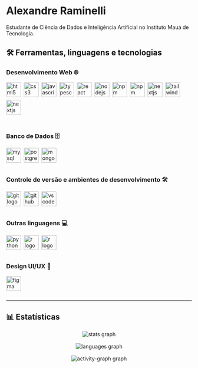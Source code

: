 # Alexandre Raminelli

<!-- Introdução -->
<p align="left">Estudante de Ciência de Dados e Inteligência Artificial no Instituto Mauá de Tecnologia.</p>

## 🛠️ Ferramentas, linguagens e tecnologias

### Desenvolvimento Web 🌐

<div style="display: flex; flex-direction: row; gap: 8px; flex-wrap: wrap; padding-bottom: 12px;">
  <!-- HTML -->
  <img src="https://img.shields.io/badge/HTML5-E34F26?logo=html5&logoColor=white&style=for-the-badge" height="40" alt="html5 logo"  />
  <!-- CSS -->
  <img src="https://img.shields.io/badge/CSS3-1572B6?logo=css3&logoColor=white&style=for-the-badge" height="40" alt="css3 logo"  />
  <!-- JavaScript -->
  <img src="https://img.shields.io/badge/javascript-%23323330.svg?style=for-the-badge&logo=javascript&logoColor=%23F7DF1E" height="40" alt="javascript logo"  />
  <!-- TypeScript -->
  <img src="https://img.shields.io/badge/TypeScript-3178C6?logo=typescript&logoColor=white&style=for-the-badge" height="40" alt="typescript logo"  />
  <!-- React -->
  <img src="https://img.shields.io/badge/react-%2320232a.svg?style=for-the-badge&logo=react&logoColor=%2361DAFB" height="40" alt="react logo"  />
  <!-- NodeJS -->
  <img src="https://img.shields.io/badge/Node.js-339933?logo=nodedotjs&logoColor=white&style=for-the-badge" height="40" alt="nodejs logo"  />
  <!-- npm -->
  <img src="https://img.shields.io/badge/npm-CB3837?logo=npm&logoColor=white&style=for-the-badge" height="40" alt="npm logo"  />
  <!-- pnpm -->
  <img src="https://img.shields.io/badge/pnpm-%234a4a4a.svg?style=for-the-badge&logo=pnpm&logoColor=f69220" height="40" alt="npm logo"  />
  <!-- Next.js -->
  <img src="https://img.shields.io/badge/Next.js-000000?logo=nextdotjs&logoColor=white&style=for-the-badge" height="40" alt="nextjs logo"  />
  <!-- Tailwind CSS -->
  <img src="https://img.shields.io/badge/tailwindcss-%2338B2AC.svg?style=for-the-badge&logo=tailwind-css&logoColor=white" height="40" alt="tailwindcss logo"  />
  <!-- Vercel -->
  <img src="https://camo.githubusercontent.com/43962ea76518cc3d0819b0206791ae36c28ccc369f99f412379914f42431c025/68747470733a2f2f696d672e736869656c64732e696f2f62616467652f76657263656c2d2532333030303030302e7376673f7374796c653d666f722d7468652d6261646765266c6f676f3d76657263656c266c6f676f436f6c6f723d7768697465" height="40" alt="nextjs logo"  />

</div>

<!-- ### Desenvolvimento Mobile 📱 -->

<div style="display: flex; flex-direction: row; gap: 8px; flex-wrap: wrap; padding-bottom: 12px;">
  <!-- Kotlin -->
  <!-- <img src="https://img.shields.io/badge/Kotlin-7F52FF?logo=kotlin&logoColor=white&style=for-the-badge" height="40" alt="kotlin logo"  /> -->
  <!-- Android Studio -->
  <!-- <img src="https://img.shields.io/badge/Android Studio-3DDC84?logo=androidstudio&logoColor=black&style=for-the-badge" height="40" alt="androidstudio logo"  /> -->
</div>

### Banco de Dados 🗄️

<div style="display: flex; flex-direction: row; gap: 8px; flex-wrap: wrap; padding-bottom: 12px;">
  <!-- MySQL -->
  <img src="https://img.shields.io/badge/MySQL-4479A1?logo=mysql&logoColor=white&style=for-the-badge" height="40" alt="mysql logo"  />
  <!-- Postgree -->
  <img src="https://img.shields.io/badge/PostgreSQL-4169E1?logo=postgresql&logoColor=white&style=for-the-badge" height="40" alt="postgresql logo"  />
  <!-- MongoDB -->
  <img src="https://img.shields.io/badge/MongoDB-47A248?logo=mongodb&logoColor=white&style=for-the-badge" height="40" alt="mongodb logo"  />
</div>

### Controle de versão e ambientes de desenvolvimento 🛠️

<div style="display: flex; flex-direction: row; gap: 8px; flex-wrap: wrap; padding-bottom: 12px;">
  <!-- Git -->
  <img src="https://img.shields.io/badge/Git-F05032?logo=git&logoColor=white&style=for-the-badge" height="40" alt="git logo"  />
  <!-- GitHub -->
  <img src="https://img.shields.io/badge/GitHub-181717?logo=github&logoColor=white&style=for-the-badge" height="40" alt="github logo"  />
  <!-- Visual Studio Code -->
  <img src="https://img.shields.io/badge/Visual Studio Code-007ACC?logo=visualstudiocode&logoColor=white&style=for-the-badge" height="40" alt="vscode logo"  />
</div>

### Outras linguagens 💻

<div style="display: flex; flex-direction: row; gap: 8px; flex-wrap: wrap; padding-bottom: 12px;">
  <!-- Python -->
  <img src="https://img.shields.io/badge/Python-3776AB?logo=python&logoColor=white&style=for-the-badge" height="40" alt="python logo"  />
  <!-- R -->
  <img src="https://img.shields.io/badge/R-276DC3?logo=r&logoColor=white&style=for-the-badge" height="40" alt="r logo"  />
  <!-- Java -->
  <img src="https://img.shields.io/badge/java-%23ED8B00.svg?style=for-the-badge&logo=openjdk&logoColor=white" height="40" alt="r logo"  />

</div>

### Design UI/UX 🎨

<div style="display: flex; flex-direction: row; gap: 8px; flex-wrap: wrap; padding-bottom: 12px;">
  <!-- Figma -->
  <img src="https://img.shields.io/badge/Figma-F24E1E?logo=figma&logoColor=white&style=for-the-badge" height="40" alt="figma logo"  />
</div>

---

<!-- Estatísticas -->

## 📊 Estatísticas

<div style="display: flex; flex-direction: column; align-items: center; gap: 1rem;">
  <!-- Estatísticas do GitHub -->
  <img src="https://github-readme-stats.vercel.app/api?username=alexandreraminelli&theme=dark&show_icons=true&hide_border=false&count_private=true&locale=pt-br&show=reviews,prs_merged" width="min(65%, 100px)" alt="stats graph" style="margin: auto;"  />
  <!-- Linguagens mais usadas -->
  <img src="https://github-readme-stats.vercel.app/api/top-langs/?username=alexandreraminelli&theme=dark&hide_border=false&layout=donut&hide=Jupyter%20Notebook&langs_count=10&locale=pt-br" width="min(65%, 100px)" alt="languages graph" style="margin: auto;"  />
  <!-- Sequência -->
  <!-- <img src="https://streak-stats.demolab.com?user=alexandreraminelli&locale=pt-br&mode=daily&theme=dark&hide_border=false&border_radius=5&order=3" width="min(65%, 100px)" alt="streak graph" style="margin: auto;"  /> -->
  <!-- Gráfico de Contribuição -->
  <img src="https://github-readme-activity-graph.vercel.app/graph?username=alexandreraminelli&radius=16&theme=github-dark-dimmed&area=true&order=5&custom_title=Gr%C3%A1fico%20de%20Contribui%C3%A7%C3%A3o%20de%20Alexandre%20Raminelli" width="min(95%, 250px)" alt="activity-graph graph" style="margin: auto;"  />
</div>
